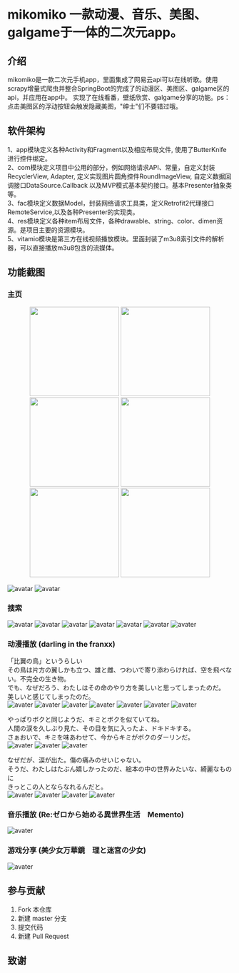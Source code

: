 # mikomiko 一款动漫、音乐、美图、galgame于一体的二次元app。

## 介绍
mikomiko是一款二次元手机app，里面集成了网易云api可以在线听歌。使用scrapy增量式爬虫并整合SpringBoot的完成了的动漫区、美图区、galgame区的api，并应用在app中。
实现了在线看番，壁纸欣赏、galgame分享的功能。ps：点击美图区的浮动按钮会触发隐藏美图，"绅士"们不要错过哦。

## 软件架构
1、app模块定义各种Activity和Fragment以及相应布局文件, 使用了ButterKnife进行控件绑定。<br/>
2、com模块定义项目中公用的部分，例如网络请求API、常量，自定义封装RecyclerView, Adapter, 定义实现图片圆角控件RoundImageView, 
    自定义数据回调接口DataSource.Callback<T> 以及MVP模式基本契约接口。基本Presenter抽象类等。<br/>
3、fac模块定义数据Model，封装网络请求工具类，定义Retrofit2代理接口RemoteService,以及各种Presenter的实现类。<br/>
4、res模块定义各种item布局文件，各种drawable、string、color、dimen资源。是项目主要的资源模块。<br/>
5、vitamio模块是第三方在线视频播放模块。里面封装了m3u8索引文件的解析器，可以直接播放m3u8包含的流媒体。<br/>

## 功能截图
### 主页
<center class="half">
    <img src="https://mikochat.oss-ap-northeast-1.aliyuncs.com/Screenshoots/miko/index/0.jpg" width="200px" />
    <img src="https://mikochat.oss-ap-northeast-1.aliyuncs.com/Screenshoots/miko/index/1.jpg" width="200px" />
    <img src="https://mikochat.oss-ap-northeast-1.aliyuncs.com/Screenshoots/miko/index/2.jpg" width="200px" />
    <img src="https://mikochat.oss-ap-northeast-1.aliyuncs.com/Screenshoots/miko/index/3.jpg" width="200px" />
    <img src="https://mikochat.oss-ap-northeast-1.aliyuncs.com/Screenshoots/miko/index/4.jpg" width="200px" />
    <img src="https://mikochat.oss-ap-northeast-1.aliyuncs.com/Screenshoots/miko/index/5.jpg" width="200px" />
</center>


![avatar](https://mikochat.oss-ap-northeast-1.aliyuncs.com/Screenshoots/mikomiko/index/Screenshot_2021-04-18-21-23-20-921_com.xana.acg.m.jpg)
![avatar](https://mikochat.oss-ap-northeast-1.aliyuncs.com/Screenshoots/mikomiko/index/Screenshot_2021-04-18-21-24-21-925_com.xana.acg.m.jpg)


### 搜索
![avatar](https://mikochat.oss-ap-northeast-1.aliyuncs.com/Screenshoots/mikomiko/search/Screenshot_2021-04-18-21-25-06-562_com.xana.acg.m.jpg)
![avatar](https://mikochat.oss-ap-northeast-1.aliyuncs.com/Screenshoots/mikomiko/search/Screenshot_2021-04-18-21-26-02-025_com.xana.acg.m.jpg)
![avatar](https://mikochat.oss-ap-northeast-1.aliyuncs.com/Screenshoots/mikomiko/search/Screenshot_2021-04-18-21-28-05-182_com.xana.acg.m.jpg)
![avatar](https://mikochat.oss-ap-northeast-1.aliyuncs.com/Screenshoots/mikomiko/search/Screenshot_2021-04-18-22-00-41-430_com.xana.acg.m.jpg)
![avatar](https://mikochat.oss-ap-northeast-1.aliyuncs.com/Screenshoots/mikomiko/search/Screenshot_2021-04-18-22-00-55-530_com.xana.acg.m.jpg)
![avatar](https://mikochat.oss-ap-northeast-1.aliyuncs.com/Screenshoots/mikomiko/search/Screenshot_2021-04-18-22-02-34-673_com.xana.acg.m.jpg)
![avater](https://mikochat.oss-ap-northeast-1.aliyuncs.com/Screenshoots/mikomiko/search/Screenshot_2021-04-18-22-02-51-161_com.xana.acg.m.jpg)

### 动漫播放 (darling in the franxx)

「比翼の鳥」というらしい<br/>
その鳥は片方の翼しかも立つ、雄と雌、つわいで寄り添わらければ、空を飛べない。不完全の生き物。<br/>
でも、なぜだろう、わたしはその命のやり方を美しいと思ってしまったのだ。<br/>
美しいと感じてしまったのだ。<br/>
![avater](https://mikochat.oss-ap-northeast-1.aliyuncs.com/Screenshoots/mikomiko/play/Screenshot_2021-04-18-21-59-21-999_com.xana.acg.m.jpg)
![avater](https://mikochat.oss-ap-northeast-1.aliyuncs.com/Screenshoots/mikomiko/play/Screenshot_2021-04-18-22-09-51-068_com.xana.acg.m.jpg)
![avater](https://mikochat.oss-ap-northeast-1.aliyuncs.com/Screenshoots/mikomiko/play/Screenshot_2021-04-18-22-09-55-744_com.xana.acg.m.jpg)
![avater](https://mikochat.oss-ap-northeast-1.aliyuncs.com/Screenshoots/mikomiko/play/Screenshot_2021-04-18-22-10-04-303_com.xana.acg.m.jpg)
![avater](https://mikochat.oss-ap-northeast-1.aliyuncs.com/Screenshoots/mikomiko/play/Screenshot_2021-04-18-22-12-38-239_com.xana.acg.m.jpg)
![avater](https://mikochat.oss-ap-northeast-1.aliyuncs.com/Screenshoots/mikomiko/play/Screenshot_2021-04-18-22-12-40-659_com.xana.acg.m.jpg)
![avater](https://mikochat.oss-ap-northeast-1.aliyuncs.com/Screenshoots/mikomiko/play/Screenshot_2021-04-18-22-13-20-535_com.xana.acg.m.jpg)

やっぱりボクと同じようだ、キミとボクを似ていてね。<br/>
人間の涙を久しぶり見た、その目を気に入ったよ、ドキドキする。<br/>
さぁおいで、キミを味あわせて、今からキミがボクのダーリンだ。<br/>
![avater](https://mikochat.oss-ap-northeast-1.aliyuncs.com/Screenshoots/mikomiko/play/Screenshot_2021-04-18-22-14-02-249_com.xana.acg.m.jpg)
![avater](https://mikochat.oss-ap-northeast-1.aliyuncs.com/Screenshoots/mikomiko/play/Screenshot_2021-04-18-22-14-36-861_com.xana.acg.m.jpg)
![avater](https://mikochat.oss-ap-northeast-1.aliyuncs.com/Screenshoots/mikomiko/play/Screenshot_2021-04-18-22-14-43-738_com.xana.acg.m.jpg)

なぜだが、涙が出た。傷の痛みのせいじゃない。<br/>
そうだ、わたしはたぶん嬉しかったのだ、絵本の中の世界みたいな、綺麗なものに<br/>
きっとこの人とならなれるんだと。<br/>
![avater](https://mikochat.oss-ap-northeast-1.aliyuncs.com/Screenshoots/mikomiko/play/Screenshot_2021-04-18-22-16-49-016_com.xana.acg.m.jpg)
![avater](https://mikochat.oss-ap-northeast-1.aliyuncs.com/Screenshoots/mikomiko/play/Screenshot_2021-04-18-22-18-40-904_com.xana.acg.m.jpg)
![avater](https://mikochat.oss-ap-northeast-1.aliyuncs.com/Screenshoots/mikomiko/play/Screenshot_2021-04-18-22-17-34-810_com.xana.acg.m.jpg)
![avater](https://mikochat.oss-ap-northeast-1.aliyuncs.com/Screenshoots/mikomiko/play/Screenshot_2021-04-18-22-17-57-463_com.xana.acg.m.jpg)

### 音乐播放 (Re:ゼロから始める異世界生活　Memento)
![avater](https://mikochat.oss-ap-northeast-1.aliyuncs.com/Screenshoots/mikomiko/play/Screenshot_2021-04-18-21-25-26-833_com.xana.acg.m.jpg)

### 游戏分享 (美少女万華鏡　理と迷宮の少女)
![avater](https://mikochat.oss-ap-northeast-1.aliyuncs.com/Screenshoots/mikomiko/play/Screenshot_2021-04-18-21-23-47-468_com.xana.acg.m.jpg)

## 参与贡献
1.  Fork 本仓库
2.  新建 master 分支
3.  提交代码
4.  新建 Pull Request

## 致谢


